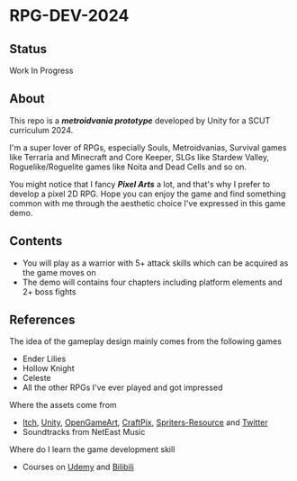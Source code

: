 # RPG-DEV-2024
## Status
Work In Progress
## About
This repo is a ***metroidvania prototype*** developed by Unity for a SCUT curriculum 2024.

I'm a super lover of RPGs, especially Souls, Metroidvanias, Survival games like Terraria and Minecraft and Core Keeper, SLGs like Stardew Valley, Roguelike/Roguelite games like Noita and Dead Cells and so on.

You might notice that I fancy ***Pixel Arts*** a lot, and that's why I prefer to develop a pixel 2D RPG. Hope you can enjoy the game and find something common with me through the aesthetic choice I've expressed in this game demo. 
## Contents
- You will play as a warrior with 5+ attack skills which can be acquired as the game moves on
- The demo will contains four chapters including platform elements and 2+ boss fights
## References
The idea of the gameplay design mainly comes from the following games
- Ender Lilies
- Hollow Knight
- Celeste
- All the other RPGs I've ever played and got impressed

Where the assets come from
- [Itch](https://itch.io/), [Unity](https://assetstore.unity.com/zh-CN), [OpenGameArt](https://opengameart.org/), [CraftPix](https://craftpix.net/), [Spriters-Resource](https://www.spriters-resource.com/) and [Twitter](https://x.com)
- Soundtracks from NetEast Music

Where do I learn the game development skill
- Courses on [Udemy](https://www.udemy.com/course/2d-rpg-alexdev/) and [Bilibili](https://www.bilibili.com/)
